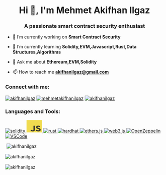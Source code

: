 <h1 align="center">Hi 👋, I'm Mehmet Akifhan Ilgaz</h1>
<h3 align="center">A passionate smart contract security enthusiast</h3>

- 🔭 I’m currently working on **Smart Contract Security**

- 🌱 I’m currently learning **Solidity,EVM,Javascript,Rust,Data Structures,Algorithms**

- 💬 Ask me about **Ethereum,EVM,Solidity**

- 📫 How to reach me **akifhanilgaz@gmail.com**

<h3 align="left">Connect with me:</h3>
<p align="left">
<a href="https://twitter.com/akifhanilgaz" target="blank"><img align="center" src="https://raw.githubusercontent.com/rahuldkjain/github-profile-readme-generator/master/src/images/icons/Social/twitter.svg" alt="akifhanilgaz" height="30" width="40" /></a>
<a href="https://linkedin.com/in/mehmetakifhanilgaz" target="blank"><img align="center" src="https://raw.githubusercontent.com/rahuldkjain/github-profile-readme-generator/master/src/images/icons/Social/linked-in-alt.svg" alt="mehmetakifhanilgaz" height="30" width="40" /></a>
<a href="https://www.leetcode.com/akifhanilgaz" target="blank"><img align="center" src="https://raw.githubusercontent.com/rahuldkjain/github-profile-readme-generator/master/src/images/icons/Social/leet-code.svg" alt="akifhanilgaz" height="30" width="40" /></a>
</p>

<h3 align="left">Languages and Tools:</h3>
<p align="left"> <a href="https://docs.soliditylang.org/en/v0.8.17/" target="_blank" rel="noreferrer"> <img src="https://encrypted-tbn0.gstatic.com/images?q=tbn:ANd9GcR3JrCWMbnFwg6E6ibbgIxlT6LX2yPGnvea2g&usqp=CAU" alt="solidity" width="60" height="40"/> </a>  
<a href="https://developer.mozilla.org/en-US/docs/Web/JavaScript" target="_blank" rel="noreferrer"> <img src="https://raw.githubusercontent.com/devicons/devicon/master/icons/javascript/javascript-original.svg" alt="javascript" width="50" height="40"/> </a> 
<a href="https://www.rust-lang.org" target="_blank" rel="noreferrer"> <img src="https://encrypted-tbn0.gstatic.com/images?q=tbn:ANd9GcSQhn6ppCOciHigbTAHKRsd1xXr1YLHu-nXPHksN4ZMb-2a_aOJt_1xu05P9hOsEbiK-eM&usqp=CAU" alt="rust" width="40" height="40" background-color="white"/> </a> 
<a href="https://hardhat.org" target="_blank" rel="noreferrer"> <img src="https://seeklogo.com/images/H/hardhat-logo-888739EBB4-seeklogo.com.png" alt="hardhat" width="50" height="40" padding-left="10px" /> </a> 
<a href="https://docs.ethers.io/v5/" target="_blank" rel="noreferrer"> <img src="https://seeklogo.com/images/E/ethers-logo-D5B86204D8-seeklogo.com.png" alt="ethers.js" width="60" height="40" padding-left="10px"/> </a> 
<a href="https://web3js.readthedocs.io/en/v1.8.0/" target="_blank" rel="noreferrer"> <img src="https://seeklogo.com/images/W/web3js-logo-62DEE79B50-seeklogo.com.png?v=637807958120000000" alt="web3.js" width="40" height="40" padding-left="10px"/> </a>
<a href="https://www.openzeppelin.com" target="_blank" rel="noreferrer"> <img src="https://seeklogo.com/images/O/openzeppelin-logo-2909FE553F-seeklogo.com.png" alt="OpenZeppelin" width="40" height="40" padding-left="10px" /> </a>
<a href="https://code.visualstudio.com" target="_blank" rel="noreferrer"> <img src="https://upload.wikimedia.org/wikipedia/commons/thumb/9/9a/Visual_Studio_Code_1.35_icon.svg/2048px-Visual_Studio_Code_1.35_icon.svg.png" alt="VSCode" width="40" height="40" padding-left="10px" /> </a> </p>

<p>&nbsp;<img align="center" src="https://github-readme-stats.vercel.app/api?username=akifhanilgaz&show_icons=true&locale=en&theme=algolia" alt="akifhanilgaz" /></p>

<p><img align="center" src="https://github-readme-streak-stats.herokuapp.com/?user=akifhanilgaz&theme=algolia" alt="akifhanilgaz" /></p>

<p><img align="center" src="https://github-readme-stats.vercel.app/api/top-langs/?username=AkifhanIlgaz&layout=compact&theme=algolia" alt="akifhanilgaz" /></p>

